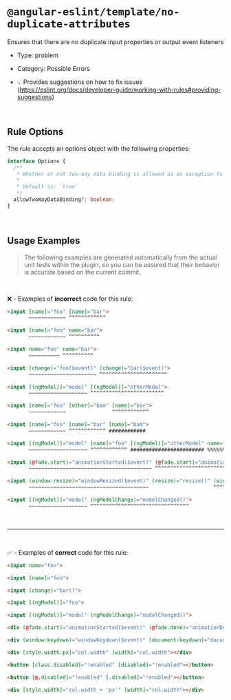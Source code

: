 <!--

  DO NOT EDIT.

  This markdown file was autogenerated using a mixture of the following files as the source of truth for its data:
  - ../../src/rules/no-duplicate-attributes.ts
  - ../../tests/rules/no-duplicate-attributes/cases.ts

  In order to update this file, it is therefore those files which need to be updated, as well as potentially the generator script:
  - ../../../../tools/scripts/generate-rule-docs.ts

-->

# `@angular-eslint/template/no-duplicate-attributes`

Ensures that there are no duplicate input properties or output event listeners

- Type: problem
- Category: Possible Errors

- 💡 Provides suggestions on how to fix issues (https://eslint.org/docs/developer-guide/working-with-rules#providing-suggestions)

<br>

## Rule Options

The rule accepts an options object with the following properties:

```ts
interface Options {
  /**
   * Whether or not two-way data binding is allowed as an exception to the rule.
   *
   * Default is: `true`
   */
  allowTwoWayDataBinding?: boolean;
}

```

<br>

## Usage Examples

> The following examples are generated automatically from the actual unit tests within the plugin, so you can be assured that their behavior is accurate based on the current commit.

<br>

❌ - Examples of **incorrect** code for this rule:

```html
<input [name]="foo" [name]="bar">
       ~~~~~~~~~~~~ ^^^^^^^^^^^^
```

```html
<input [name]="foo" name="bar">
       ~~~~~~~~~~~~ ^^^^^^^^^^
```

```html
<input name="foo" name="bar">
       ~~~~~~~~~~ ^^^^^^^^^^
```

```html
<input (change)="foo($event)" (change)="bar($event)">
       ~~~~~~~~~~~~~~~~~~~~~~ ^^^^^^^^^^^^^^^^^^^^^^
```

```html
<input [(ngModel)]="model" [(ngModel)]="otherModel">
       ~~~~~~~~~~~~~~~~~~~ ^^^^^^^^^^^^^^^^^^^^^^^^
```

```html
<input [name]="foo" [other]="bam" [name]="bar">
       ~~~~~~~~~~~~               ^^^^^^^^^^^^
```

```html
<input [name]="foo" [name]="bar" [name]="bam">
       ~~~~~~~~~~~~ ^^^^^^^^^^^^ ############
```

```html
<input [(ngModel)]="model" [name]="foo" [(ngModel)]="otherModel" name="bar">
       ~~~~~~~~~~~~~~~~~~~ ^^^^^^^^^^^^ ######################## %%%%%%%%%%
```

```html
<input (@fade.start)="animationStarted($event)" (@fade.start)="animationStarted($event)">
       ~~~~~~~~~~~~~~~~~~~~~~~~~~~~~~~~~~~~~~~~ ^^^^^^^^^^^^^^^^^^^^^^^^^^^^^^^^^^^^^^^^
```

```html
<input (window:resize)="windowResized($event)" (resize)="resize()" (window:resize)="windowResized2($event)">
       ~~~~~~~~~~~~~~~~~~~~~~~~~~~~~~~~~~~~~~~                     ^^^^^^^^^^^^^^^^^^^^^^^^^^^^^^^^^^^^^^^^
```

```html
<input [(ngModel)]="model" (ngModelChange)="modelChanged()">
       ~~~~~~~~~~~~~~~~~~~ ^^^^^^^^^^^^^^^^^^^^^^^^^^^^^^^^
```

<br>

---

<br>

✅ - Examples of **correct** code for this rule:

```html
<input name="foo">
```

```html
<input [name]="foo">
```

```html
<input (change)="bar()">
```

```html
<input [(ngModel)]="foo">
```

```html
<input [(ngModel)]="model" (ngModelChange)="modelChanged()">
```

```html
<div (@fade.start)="animationStarted($event)" (@fade.done)="animationDone($event)"></div>
```

```html
<div (window:keydown)="windowKeydown($event)" (document:keydown)="documentKeydown($event)" (document:keyup)="documentKeyup($event)" (keyup)="keyup($event)" (keydown)="keydown($event)"></div>
```

```html
<div [style.width.px]="col.width" [width]="col.width"></div>
```

```html
<button [class.disabled]="!enabled" [disabled]="!enabled"></button>
```

```html
<button [@.disabled]="!enabled" [.disabled]="!enabled"></button>
```

```html
<div [style.width]="col.width + 'px'" [width]="col.width"></div>
```
